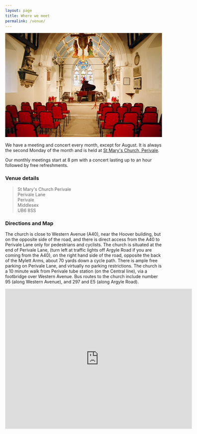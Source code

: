 ```yaml
---
layout: page
title: Where we meet 
permalink: /venue/
---
```

![Interior of the venue](/images/church-interior.jpg)

We have a meeting and concert every month, except for August. It is always the second Monday of the 
month and is held at [St Mary's Church, Perivale](http://www.st-marys-perivale.org.uk/).  

Our monthly meetings start at 8 pm with a concert lasting up to an hour followed by free refreshments.  

### Venue details

> St Mary's Church Perivale  
> Perivale Lane  
> Perivale  
> Middlesex  
> UB6 8SS  

### Directions and Map

The church is close to Western Avenue (A40), near the Hoover building, but on the opposite side of 
the road, and there is direct access from the A40 to Perivale Lane only for pedestrians and cyclists. 
The church is situated at the end of Perivale Lane, (turn left at traffic lights off Argyle Road 
if you are coming from the A40), on the right hand side of the road, opposite the back of the 
Mylett Arms, about 70 yards down a cycle path. There is ample free parking on Perivale Lane, and 
virtually no parking restrictions. The church is a 10 minute walk from Perivale tube station 
(on the Central line), via a footbridge over Western Avenue. Bus routes to the church include 
number 95 (along Western Avenue), and 297 and E5 (along Argyle Road).

<p><iframe allowfullscreen="" frameborder="0" height="450" src="https://www.google.com/maps/embed?pb=!1m18!1m12!1m3!1d2482.0010795805656!2d-0.3230824941803246!3d51.53154003295058!2m3!1f0!2f0!3f0!3m2!1i1024!2i768!4f13.1!3m3!1m2!1s0x0000000000000000%3A0x1e6498bddc41025b!2sThe+Ancient+Church+of+Saint+Mary+the+Virgin!5e0!3m2!1sen!2suk!4v1438726092487" style="border:0" width="600"></iframe></p>

